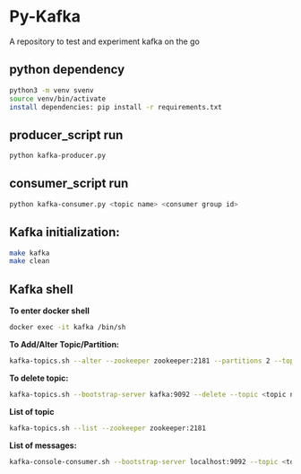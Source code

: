 # Py-Kafka
A repository to test and experiment kafka on the go

## python dependency
```bash
python3 -m venv svenv
source venv/bin/activate
install dependencies: pip install -r requirements.txt
```

## producer_script run
```bash
python kafka-producer.py
```

## consumer_script run
```bash
python kafka-consumer.py <topic name> <consumer group id>
```

## Kafka initialization:
```bash
make kafka
make clean
```

## Kafka shell
**To enter docker shell**
```bash
docker exec -it kafka /bin/sh
```

**To Add/Alter Topic/Partition:**
```bash
kafka-topics.sh --alter --zookeeper zookeeper:2181 --partitions 2 --topic <topic name>
```

**To delete topic:**
```bash
kafka-topics.sh --bootstrap-server kafka:9092 --delete --topic <topic name>
```

**List of topic**
```bash
kafka-topics.sh --list --zookeeper zookeeper:2181
```

**List of messages:**
```bash
kafka-console-consumer.sh --bootstrap-server localhost:9092 --topic <topic name> --from-beginning
```